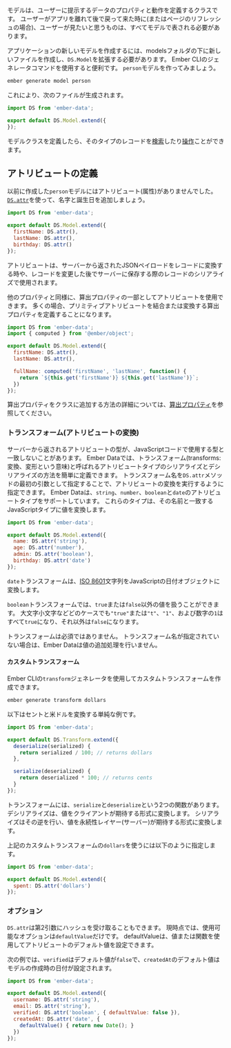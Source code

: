 <!--
A model is a class that defines the properties and behavior of the
data that you present to the user. Anything that the user expects to see
if they leave your app and come back later (or if they refresh the page)
should be represented by a model.
-->

モデルは、ユーザーに提示するデータのプロパティと動作を定義するクラスです。
ユーザーがアプリを離れて後で戻って来た時に(またはページのリフレッシュの場合)、ユーザーが見たいと思うものは、すべてモデルで表される必要があります。

<!--
When you want a new model for your application you need to create a new file
under the models folder and extend from `DS.Model`. This is more conveniently
done by using one of Ember CLI's generator commands. For instance, let's create
a `person` model:
-->

アプリケーションの新しいモデルを作成するには、modelsフォルダの下に新しいファイルを作成し、`DS.Model`を拡張する必要があります。
Ember CLIのジェネレータコマンドを使用すると便利です。
`person`モデルを作ってみましょう。

```bash
ember generate model person
```

<!--
This will generate the following file:
-->

これにより、次のファイルが生成されます。

```app/models/person.js
import DS from 'ember-data';

export default DS.Model.extend({
});
```

<!--
After you have defined a model class, you can start [finding](../finding-records)
and [working with records](../creating-updating-and-deleting-records) of that type.
-->

モデルクラスを定義したら、そのタイプのレコードを[検索](../finding-records)したり[操作](../creating-updating-and-deleting-records)ことができます。

<!--
## Defining Attributes
-->

## アトリビュートの定義

<!--
The `person` model we generated earlier didn't have any attributes. Let's
add first and last name, as well as the birthday, using [`DS.attr`](https://www.emberjs.com/api/ember-data/release/classes/DS/methods/attr?anchor=attr):
-->

以前に作成した`person`モデルにはアトリビュート(属性)がありませんでした。
[`DS.attr`](https://www.emberjs.com/api/ember-data/release/classes/DS/methods/attr?anchor=attr)を使って、名字と誕生日を追加しましょう。

```app/models/person.js
import DS from 'ember-data';

export default DS.Model.extend({
  firstName: DS.attr(),
  lastName: DS.attr(),
  birthday: DS.attr()
});
```

<!--
Attributes are used when turning the JSON payload returned from your
server into a record, and when serializing a record to save back to the
server after it has been modified.
-->

アトリビュートは、サーバーから返されたJSONペイロードをレコードに変換する時や、レコードを変更した後でサーバーに保存する際のレコードのシリアライズで使用されます。

<!--
You can use attributes like any other property, including as part of a
computed property. Frequently, you will want to define computed
properties that combine or transform primitive attributes.
-->

他のプロパティと同様に、算出プロパティの一部としてアトリビュートを使用できます。
多くの場合、プリミティブアトリビュートを結合または変換する算出プロパティを定義することになります。

```app/models/person.js
import DS from 'ember-data';
import { computed } from '@ember/object';

export default DS.Model.extend({
  firstName: DS.attr(),
  lastName: DS.attr(),

  fullName: computed('firstName', 'lastName', function() {
    return `${this.get('firstName')} ${this.get('lastName')}`;
  })
});
```

<!--
For more about adding computed properties to your classes, see [Computed
Properties](../../object-model/computed-properties).
-->

算出プロパティをクラスに追加する方法の詳細については、[算出プロパティ](../../object-model/computed-properties)を参照してください。

<!--
### Transforms
-->

### トランスフォーム(アトリビュートの変換)

<!--
You may find the type of an attribute returned by the server does not
match the type you would like to use in your JavaScript code. Ember
Data allows you to define simple serialization and deserialization
methods for attribute types called transforms. You can specify that
you would like a transform to run for an attribute by providing the
transform name as the first argument to the `DS.attr` method. Ember Data
supports attribute types of `string`, `number`, `boolean`, and `date`,
which coerce the value to the JavaScript type that matches its name.
-->

サーバーから返されるアトリビュートの型が、JavaScriptコードで使用する型と一致しないことがあります。
Ember Dataでは、トランスフォーム(transforms:変換、変形という意味)と呼ばれるアトリビュートタイプのシリアライズとデシリアライズの方法を簡単に定義できます。
トランスフォーム名を`DS.attr`メソッドの最初の引数として指定することで、アトリビュートの変換を実行するように指定できます。
Ember Dataは、`string`、`number`、`boolean`と`date`のアトリビュートタイプをサポートしています。
これらのタイプは、その名前と一致するJavaScriptタイプに値を変換します。

```app/models/person.js
import DS from 'ember-data';

export default DS.Model.extend({
  name: DS.attr('string'),
  age: DS.attr('number'),
  admin: DS.attr('boolean'),
  birthday: DS.attr('date')
});
```

<!--
The `date` transform will transform an
[ISO 8601](https://en.wikipedia.org/wiki/ISO_8601) string to a JavaScript
date object.
-->

`date`トランスフォームは、[ISO 8601](https://en.wikipedia.org/wiki/ISO_8601)文字列をJavaScriptの日付オブジェクトに変換します。

<!--
The `boolean` transform can handle values other than `true` or
`false`. The strings `"true"` or `"t"` in any casing, `"1"`, and the number
`1` will all coerce to `true`, and `false` otherwise.
-->

`boolean`トランスフォームでは、`true`または`false`以外の値を扱うことができます。
大文字小文字などどのケースでも`"true"`または`"t"`、`"1"`、および数字の`1`はすべて`true`になり、それ以外は`false`になります。

<!--
Transforms are not required. If you do not specify a transform name
Ember Data will do no additional processing of the value.
-->

トランスフォームは必須ではありません。
トランスフォーム名が指定されていない場合は、Ember Dataは値の追加処理を行いません。

<!--

#### Custom Transforms

-->

#### カスタムトランスフォーム

<!--
You can also create custom transforms with Ember CLI's `transform` generator:
-->

Ember CLIの`transform`ジェネレータを使用してカスタムトランスフォームを作成できます。

```bash
ember generate transform dollars
```

<!--
Here is a simple transform that converts values between cents and US dollars.
-->

以下はセントと米ドルを変換する単純な例です。

```app/transforms/dollars.js
import DS from 'ember-data';

export default DS.Transform.extend({
  deserialize(serialized) {
    return serialized / 100; // returns dollars
  },

  serialize(deserialized) {
    return deserialized * 100; // returns cents
  }
});
```

<!--
A transform has two functions: `serialize` and `deserialize`. Deserialization
converts a value to a format that the client expects. Serialization does the
reverse and converts a value to the format expected by the persistence layer.
-->

トランスフォームには、`serialize`と`deserialize`という2つの関数があります。
デシリアライズは、値をクライアントが期待する形式に変換します。
シリアライズはその逆を行い、値を永続性レイヤー(サーバー)が期待する形式に変換します。

<!--
You would use the custom `dollars` transform like this:
-->

上記のカスタムトランスフォームの`dollars`を使うには以下のように指定します。

```app/models/product.js
import DS from 'ember-data';

export default DS.Model.extend({
  spent: DS.attr('dollars')
});
```

<!--
### Options
-->

### オプション

<!--
`DS.attr` can also take a hash of options as a second parameter. At the moment
the only option available is `defaultValue`, which can use a value or a function
to set the default value of the attribute if one is not supplied.
-->

`DS.attr`は第2引数にハッシュを受け取ることもできます。
現時点では、使用可能なオプションは`defaultValue`だけです。
defaultValueは、値または関数を使用してアトリビュートのデフォルト値を設定できます。

<!--
In the following example we define that `verified` has a default value of
`false` and `createdAt` defaults to the current date at the time of the model's
creation:
-->

次の例では、`verified`はデフォルト値が`false`で、`createdAt`のデフォルト値はモデルの作成時の日付が設定されます。

```app/models/user.js
import DS from 'ember-data';

export default DS.Model.extend({
  username: DS.attr('string'),
  email: DS.attr('string'),
  verified: DS.attr('boolean', { defaultValue: false }),
  createdAt: DS.attr('date', {
    defaultValue() { return new Date(); }
  })
});
```
